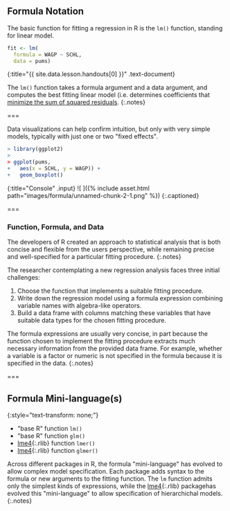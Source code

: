 ---
---

## Formula Notation

The basic function for fitting a regression in R is the `lm()` function,
standing for linear model.



~~~r
fit <- lm(
  formula = WAGP ~ SCHL,
  data = pums)
~~~
{:title="{{ site.data.lesson.handouts[0] }}" .text-document}


The `lm()` function takes a formula argument and a data argument, and computes
the best fitting linear model (i.e. determines coefficients that [minimize the
sum of squared residuals].
{:.notes}

[minimize the sum of squared residuals]: https://en.wikipedia.org/wiki/Linear_least_squares_(mathematics)

===

Data visualizations can help confirm intuition, but only with very simple
models, typically with just one or two "fixed effects".



~~~r
> library(ggplot2)
> 
> ggplot(pums,
+   aes(x = SCHL, y = WAGP)) +
+   geom_boxplot()
~~~
{:title="Console" .input}
![ ]({% include asset.html path="images/formula/unnamed-chunk-2-1.png" %})
{:.captioned}

===

### Function, Formula, and Data

The developers of R created an approach to statistical analysis that is both
concise and flexible from the users perspective, while remaining precise and
well-specified for a particular fitting procedure.
{:.notes}

The researcher contemplating a new regression analysis faces three initial
challenges:

1. Choose the function that implements a suitable fitting procedure.
1. Write down the regression model using a formula expression combining
variable names with algebra-like operators.
1. Build a data frame with columns matching these variables that have suitable
data types for the chosen fitting procedure.

The formula expressions are usually very concise, in part because the function
chosen to implement the fitting procedure extracts much necessary information
from the provided data frame. For example, whether a variable is a factor or
numeric is not specified in the formula because it is specified in the data.
{:.notes}

===

## Formula Mini-language(s)
{:style="text-transform: none;"}

- "base R" function `lm()`
- "base R" function `glm()`
- [lme4](){:.rlib} function `lmer()`
- [lme4](){:.rlib} function `glmer()`

Across different packages in R, the formula "mini-language" has evolved to allow
complex model specification. Each package adds syntax to the formula or new
arguments to the fitting function. The `lm` function admits only the simplest
kinds of expressions, while the [lme4](){:.rlib} packagehas evolved this
"mini-language" to allow specification of hierarchichal models.
{:.notes}
